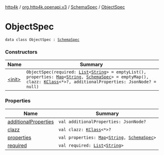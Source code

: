 [http4k](../../../index.md) / [org.http4k.openapi.v3](../../index.md) / [SchemaSpec](../index.md) / [ObjectSpec](./index.md)

# ObjectSpec

`data class ObjectSpec : `[`SchemaSpec`](../index.md)

### Constructors

| Name | Summary |
|---|---|
| [&lt;init&gt;](-init-.md) | `ObjectSpec(required: `[`List`](https://kotlinlang.org/api/latest/jvm/stdlib/kotlin.collections/-list/index.html)`<`[`String`](https://kotlinlang.org/api/latest/jvm/stdlib/kotlin/-string/index.html)`> = emptyList(), properties: `[`Map`](https://kotlinlang.org/api/latest/jvm/stdlib/kotlin.collections/-map/index.html)`<`[`String`](https://kotlinlang.org/api/latest/jvm/stdlib/kotlin/-string/index.html)`, `[`SchemaSpec`](../index.md)`> = emptyMap(), clazz: `[`KClass`](https://kotlinlang.org/api/latest/jvm/stdlib/kotlin.reflect/-k-class/index.html)`<*>?, additionalProperties: JsonNode? = null)` |

### Properties

| Name | Summary |
|---|---|
| [additionalProperties](additional-properties.md) | `val additionalProperties: JsonNode?` |
| [clazz](clazz.md) | `val clazz: `[`KClass`](https://kotlinlang.org/api/latest/jvm/stdlib/kotlin.reflect/-k-class/index.html)`<*>?` |
| [properties](properties.md) | `val properties: `[`Map`](https://kotlinlang.org/api/latest/jvm/stdlib/kotlin.collections/-map/index.html)`<`[`String`](https://kotlinlang.org/api/latest/jvm/stdlib/kotlin/-string/index.html)`, `[`SchemaSpec`](../index.md)`>` |
| [required](required.md) | `val required: `[`List`](https://kotlinlang.org/api/latest/jvm/stdlib/kotlin.collections/-list/index.html)`<`[`String`](https://kotlinlang.org/api/latest/jvm/stdlib/kotlin/-string/index.html)`>` |
